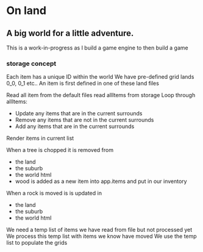 # On land

## A big world for a little adventure.

This is a work-in-progress as I build a game engine to then build a game

### storage concept
Each item has a unique ID within the world
We have pre-defined grid lands 0_0, 0_1 etc..
An item is first defined in one of these land files

Read all item from the default files
read allItems from storage
Loop through allItems:
- Update any items that are in the current surrounds
- Remove any items that are not in the current surrounds
- Add any items that are in the current surrounds

Render items in current list

When a tree is chopped it is removed from 
- the land 
- the suburb
- the world html
- wood is added as a new item into app.items and put in our inventory

When a rock is moved is is updated in
- the land 
- the suburb
- the world html 

We need a temp list of items we have read from file but not processed yet
We process this temp list with items we know have moved
We use the temp list to populate the grids 
